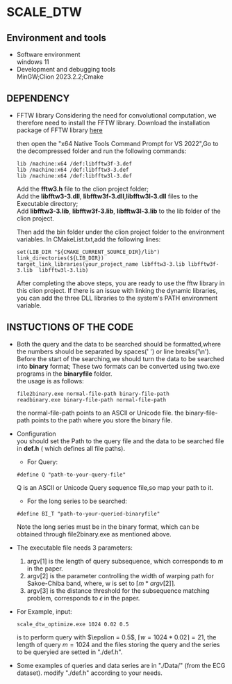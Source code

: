 # SCALE_DTW
## Environment and tools
+ Software environment  
  windows 11
+ Development and debugging tools  
  MinGW;Clion 2023.2.2;Cmake
## DEPENDENCY
+ FFTW library
  Considering the need for convolutional computation, we therefore need to install the FFTW library.
  Download the installation package of FFTW library [here](https://fftw.org/install/windows.html)

  then open the "x64 Native Tools Command Prompt for VS 2022",Go to the decompressed folder and run the following commands:
  
  ```
  lib /machine:x64 /def:libfftw3f-3.def  
  lib /machine:x64 /def:libfftw3-3.def  
  lib /machine:x64 /def:libfftw3l-3.def
   ```
  Add the **fftw3.h** file to the clion project folder;  
  Add the **libfftw3-3.dll**, **libfftw3f-3.dll**,**libfftw3l-3.dll** files to the Executable directory;  
  Add **libfftw3-3.lib**, **libfftw3f-3.lib**, **libfftw3l-3.lib** to the lib folder of the clion project.

  Then add the bin folder under the clion project folder to the environment variables.
  In CMakeList.txt,add the following lines:
  ```
  set(LIB_DIR "${CMAKE_CURRENT_SOURCE_DIR}/lib")
  link_directories(${LIB_DIR})
  target_link_libraries(your_project_name libfftw3-3.lib libfftw3f-3.lib  libfftw3l-3.lib)
  ```
  After completing the above steps, you are ready to use the fftw library in this clion project.
  If there is an issue with linking the dynamic libraries, you can add the three DLL libraries to the system's PATH environment variable.
## INSTUCTIONS OF THE CODE
+ Both the query and the data to be searched should be formatted,where the numbers should be separated by spaces(' ') or line breaks('\n').  
  Before the start of the searching,we should turn the data to be searched into **binary** format;
  These two formats can be converted using two.exe programs in the **binaryfile** folder.  
  the usage is as follows:
  ```
  file2binary.exe normal-file-path binary-file-path
  readbinary.exe binary-file-path normal-file-path
  ```
  the normal-file-path points to an ASCII or Unicode file.
  the binary-file-path points to the path where you store the binary file.

+ Configuration  
  you should set the Path to the query file and the data to be searched file in **def.h** ( which defines all file paths).

  + For Query: 
  ```
  #define Q "path-to-your-query-file"
  ```
  Q is an ASCII or Unicode Query sequence file,so map your path to it.
  
  + For the long series to be searched:
  ```
  #define BI_T "path-to-your-queried-binaryfile"
  ```
  Note the long series must be in the binary format, which can be obtained through file2binary.exe as mentioned above.

+ The executable file needs 3 parameters:
  1. argv[1] is the length of query subsequence, which corresponds to $m$ in the paper.
  2. argv[2] is the parameter controlling the width of warping path for Sakoe-Chiba band,
where, w is set to  $\lceil m * argv[2] \rceil$.
  3. argv[3] is the distance threshold for the subsequence matching problem, corresponds to $\epsilon$ in the paper.
+ For Example, 
  input:
  ```
  scale_dtw_optimize.exe 1024 0.02 0.5
  ```
  is to perform query with $\epslion = 0.5$, $\lceil w= 1024* 0.02 \rceil =21$, the length of query $m=1024$ and the files storing the query and the series to be queryied are setted in "./def.h".
+ Some examples of queries and data series  are in "./Data/" (from the ECG dataset).
  modify  "./def.h"  according to your needs.
  

  
  

  
